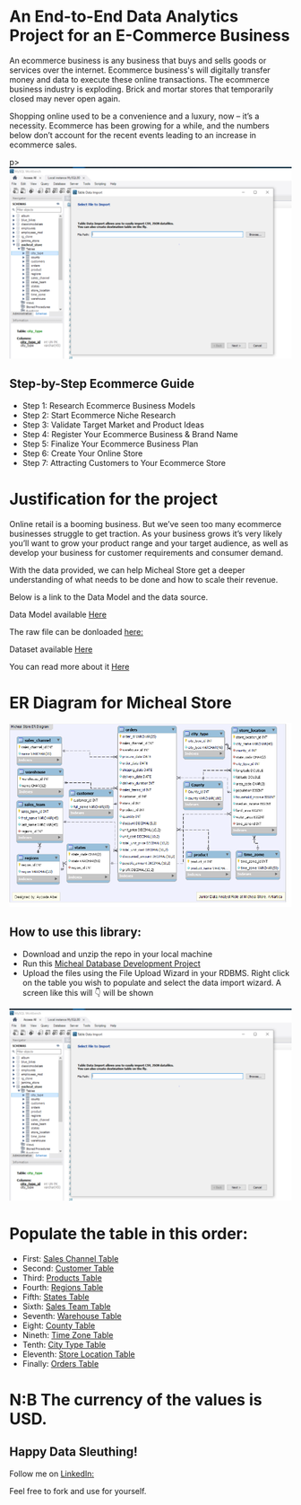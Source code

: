 # An End-to-End Data Analytics Project for an E-Commerce Business

An ecommerce business is any business that buys and sells goods or services over the internet. Ecommerce business's will digitally transfer money and data to execute these online transactions. The ecommerce business industry is exploding. Brick and mortar stores that temporarily closed may never open again.

Shopping online used to be a convenience and a luxury, now – it’s a necessity. Ecommerce has been growing for a while, and the numbers below don’t account for the recent events leading to an increase in ecommerce sales.

p> <a href="#" target="blank"><img src="https://github.com/tripleaceme/Micheal-Store-Database-Project/blob/main/File%20Upload%20Wizard.PNG" alt="ER Diagram" /></a> </p>

## Step-by-Step Ecommerce Guide
- Step 1: Research Ecommerce Business Models
- Step 2: Start Ecommerce Niche Research
- Step 3: Validate Target Market and Product Ideas
- Step 4: Register Your Ecommerce Business & Brand Name
- Step 5: Finalize Your Ecommerce Business Plan
- Step 6: Create Your Online Store
- Step 7: Attracting Customers to Your Ecommerce Store

# Justification for the project

Online retail is a booming business. But we’ve seen too many ecommerce businesses struggle to get traction. As your business grows it’s very likely you’ll want to grow your product range and your target audience, as well as develop your business for customer requirements and consumer demand. 

With the data provided, we can help Micheal Store get a deeper understanding of what needs to be done and how to scale their revenue.

Below is a link to the Data Model and the data source.

Data Model available [Here](https://github.com/tripleaceme/Micheal-Store-Database-Project/tree/main/Database%20Model)

The raw file can be donloaded [here:](https://github.com/tripleaceme/Micheal-Store-Database-Project/blob/main/US_Regional_Sales_Data.xlsx)

Dataset available [Here](https://github.com/tripleaceme/Micheal-Store-Database-Project/tree/main/csv%20files)

You can read more about it [Here](#)

# ER Diagram for Micheal Store
<p> <a href="#" target="blank"><img src="https://github.com/tripleaceme/Micheal-Store-Database-Project/blob/main/Micheal%20Store%20ER%20Diragram.png" alt="ER Diagram" /></a> </p>

## How to use this library:
 - Download and unzip the repo in your local machine
 - Run this [Micheal Database Development Project](https://github.com/tripleaceme/Micheal-Store-Database-Project/blob/main/Micheal_store_db.sql)
 - Upload the files using the File Upload Wizard in your RDBMS. Right click on the table you wish to populate and select the data import wizard. A screen like this will 👇 will be shown

<p> <a href="#" target="blank"><img src="https://github.com/tripleaceme/Micheal-Store-Database-Project/blob/main/File%20Upload%20Wizard.PNG" alt="ER Diagram" /></a> </p>

# Populate the table in this order:
- First: [Sales Channel Table](https://github.com/tripleaceme/Micheal-Store-Database-Project/blob/main/csv%20files/sales_channel.csv)
- Second: [Customer Table](https://github.com/tripleaceme/Micheal-Store-Database-Project/blob/main/csv%20files/customer.csv)
- Third: [Products Table](https://github.com/tripleaceme/Micheal-Store-Database-Project/blob/main/csv%20files/products.csv)
- Fourth: [Regions Table](https://github.com/tripleaceme/Micheal-Store-Database-Project/blob/main/csv%20files/regions.csv)
- Fifth: [States Table](https://github.com/tripleaceme/Micheal-Store-Database-Project/blob/main/csv%20files/states.csv)
- Sixth: [Sales Team Table](https://github.com/tripleaceme/Micheal-Store-Database-Project/blob/main/csv%20files/sales_team.csv)
- Seventh: [Warehouse Table](https://github.com/tripleaceme/Micheal-Store-Database-Project/blob/main/csv%20files/warehouse.csv)
- Eight: [County Table](https://github.com/tripleaceme/Micheal-Store-Database-Project/blob/main/csv%20files/county.csv)
- Nineth: [Time Zone Table](https://github.com/tripleaceme/Micheal-Store-Database-Project/blob/main/csv%20files/time_zone.csv)
- Tenth: [City Type Table](https://github.com/tripleaceme/Micheal-Store-Database-Project/blob/main/csv%20files/city_type.csv)
- Eleventh: [Store Location Table](https://github.com/tripleaceme/Micheal-Store-Database-Project/blob/main/csv%20files/store_location.csv)
- Finally: [Orders Table](https://github.com/tripleaceme/Micheal-Store-Database-Project/blob/main/csv%20files/orders.csv)

# N:B The currency of the values is USD.
## Happy Data Sleuthing!

Follow me on [LinkedIn:](https://www.linkedin.com/in/tripleaceme/)

Feel free to fork and use for yourself.